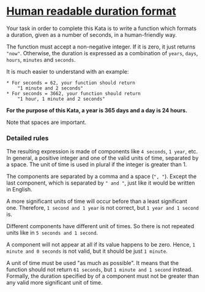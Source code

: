 # [ Human readable duration format ](https://www.codewars.com/kata/52742f58faf5485cae000b9a)

Your task in order to complete this Kata is to write a function which formats a duration, given as a number of seconds,
in a human-friendly way.

The function must accept a non-negative integer. If it is zero, it just returns `"now"`. Otherwise, the duration is
expressed as a combination of `years`, `days`, `hours`, `minutes` and `seconds`.

It is much easier to understand with an example:

    * For seconds = 62, your function should return 
        "1 minute and 2 seconds"
    * For seconds = 3662, your function should return
        "1 hour, 1 minute and 2 seconds"

**For the purpose of this Kata, a year is 365 days and a day is 24 hours.**

Note that spaces are important.

### Detailed rules

The resulting expression is made of components like `4 seconds`, `1 year`, etc. In general, a positive integer and one
of the valid units of time, separated by a space. The unit of time is used in plural if the integer is greater than 1.

The components are separated by a comma and a space (`", "`). Except the last component, which is separated
by `" and "`, just like it would be written in English.

A more significant units of time will occur before than a least significant one. Therefore, `1 second and 1 year` is not
correct, but `1 year and 1 second` is.

Different components have different unit of times. So there is not repeated units like in `5 seconds and 1 second`.

A component will not appear at all if its value happens to be zero. Hence, `1 minute and 0 seconds` is not valid, but it
should be just `1 minute`.

A unit of time must be used "as much as possible". It means that the function should not return `61 seconds`,
but `1 minute and 1 second` instead. Formally, the duration specified by of a component must not be greater than any
valid more significant unit of time.